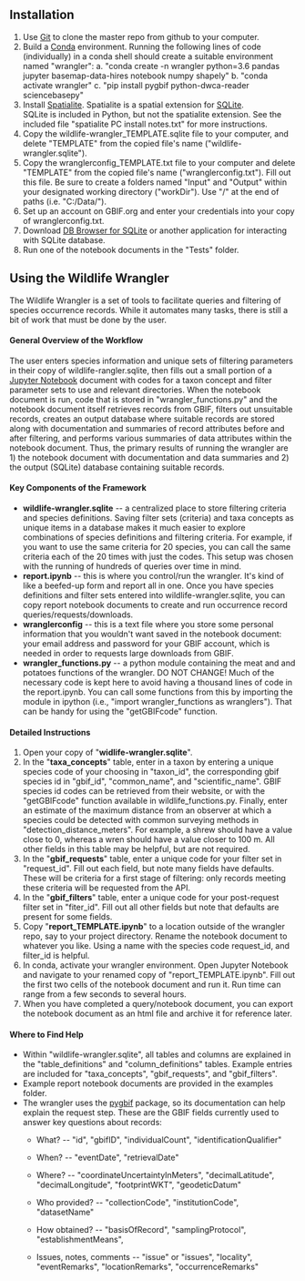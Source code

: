 ## Installation
1.  Use [Git](https://git-scm.com/) to clone the master repo from github to your computer.
2.  Build a [Conda](https://docs.conda.io/projects/conda/en/latest/index.html) environment. Running the following lines of code (individually) in a conda shell should create a suitable environment named "wrangler":
    a. "conda create -n wrangler python=3.6 pandas jupyter basemap-data-hires notebook numpy shapely"
    b. "conda activate wrangler"
    c. "pip install pygbif python-dwca-reader sciencebasepy"
3.  Install [Spatialite](https://www.gaia-gis.it/fossil/libspatialite/index).  Spatialite is a spatial extension for [SQLite](https://www.sqlite.org/index.html).  
    SQLite is included in Python, but not the spatialite extension.  See the included file "spatialite PC install notes.txt" for more instructions.
4.  Copy the wildlife-wrangler_TEMPLATE.sqlite file to your computer, and
    delete "TEMPLATE" from the copied file's name ("wildlife-wrangler.sqlite").
5.  Copy the wranglerconfig_TEMPLATE.txt file to your computer and delete
    "TEMPLATE" from the copied file's name ("wranglerconfig.txt").  Fill out
    this file.  Be sure to create a folders named "Input" and "Output"
    within your designated working directory ("workDir").  Use "/" at the
    end of paths (i.e. "C:/Data/").
6.  Set up an account on GBIF.org and enter your credentials into
    your copy of wranglerconfig.txt.
7.  Download [DB Browser for SQLite](https://sqlitebrowser.org/) or
    another application for interacting with SQLite database.
8.  Run one of the notebook documents in the "Tests" folder.

## Using the Wildlife Wrangler
The Wildlife Wrangler is a set of tools to facilitate queries and filtering of species occurrence records.  While it automates many tasks, there is still a bit of work that must be done by the user.

#### General Overview of the Workflow
The user enters species information and unique sets of filtering parameters in their copy of wildlife-rangler.sqlite, then fills out a small portion of a [Jupyter Notebook](https://jupyter.org/) document with codes for a taxon concept and filter parameter sets to use and relevant directories.  When the notebook document is run, code that is stored in "wrangler_functions.py" and the notebook document itself retrieves records from GBIF, filters out unsuitable records, creates an output database where suitable records are stored along with documentation and summaries of record attributes before and after filtering, and performs various summaries of data attributes within the notebook document.  Thus, the primary results of running the wrangler are 1) the notebook document with documentation and data summaries and 2) the output (SQLite) database containing suitable records.  

#### Key Components of the Framework
*  __wildlife-wrangler.sqlite__ -- a centralized place to store filtering criteria and species definitions.  Saving filter sets (criteria) and taxa concepts as unique items in a database makes it much easier to explore combinations of species definitions and filtering criteria.  For example, if you want to use the same criteria for 20 species, you can call the same criteria each of the 20 times with just the codes.  This setup was chosen with the running of hundreds of queries over time in mind.
*  __report.ipynb__ -- this is where you control/run the wrangler.  It's kind of like a beefed-up form and report all in one.  Once you have species definitions and filter sets entered into wildlife-wrangler.sqlite, you can copy report notebook documents to create and run occurrence record queries/requests/downloads.
*  __wranglerconfig__ -- this is a text file where you store some personal information that you wouldn't want saved in the notebook document: your email address and password for your GBIF account, which is needed in order to requests large downloads from GBIF.
*  __wrangler_functions.py__ -- a python module containing the meat and and potatoes functions of the wrangler.  DO NOT CHANGE!  Much of the necessary code is kept here to avoid having a thousand lines of code in the report.ipynb.  You can call some functions from this by importing the module in ipython (i.e., "import wrangler_functions as wranglers").  That can be handy for using the "getGBIFcode" function.

#### Detailed Instructions
1.  Open your copy of "__widlife-wrangler.sqlite__".  
2.  In the "__taxa_concepts__" table, enter in a taxon by entering a unique species code of your choosing in "taxon_id", the corresponding gbif species id in "gbif_id", "common_name", and "scientific_name".  GBIF species id codes can be retrieved from their website, or with the "getGBIFcode" function available in wildlife_functions.py.  Finally, enter an estimate of the maximum distance from an observer at which a species could be detected with common surveying methods in "detection_distance_meters".  For example, a shrew should have a value close to 0, whereas a wren should have a value closer to 100 m.  All other fields in this table may be helpful, but are not required.  
3.  In the "__gbif_requests__" table, enter a unique code for your filter set in "request_id".  Fill out each field, but note many fields have defaults.    These will be criteria for a first stage of filtering: only records meeting these criteria will be requested from the API.
4.  In the "__gbif_filters__" table, enter a unique code for your post-request filter set in "fiter_id". Fill out all other fields but note that defaults are present for some fields.  
5.  Copy "__report_TEMPLATE.ipynb__" to a location outside of the wrangler repo, say to your project directory.  Rename the notebook document to whatever you like.  Using a name with the species code request_id, and filter_id is helpful.
6.  In conda, activate your wrangler environment.  Open Jupyter Notebook and navigate to your renamed copy of "report_TEMPLATE.ipynb".  Fill out the first two cells of the notebook document and run it.  Run time can range from a few seconds to several hours.
7.  When you have completed a query/notebook document, you can export the notebook document as an html file and archive it for reference later.  

#### Where to Find Help
*  Within "wildlife-wrangler.sqlite", all tables and columns are explained in the "table_definitions" and "column_definitions" tables.  Example entries are included for "taxa_concepts", "gbif_requests", and "gbif_filters".
*  Example report notebook documents are provided in the examples folder.
*  The wrangler uses the [pygbif](https://pygbif.readthedocs.io/en/latest/) package, so its documentation can help explain the request step. These are the GBIF fields currently used to answer key questions about records:
   * What? -- "id", "gbifID", "individualCount", "identificationQualifier"

   * When? -- "eventDate", "retrievalDate"

   * Where? -- "coordinateUncertaintyInMeters", "decimalLatitude", "decimalLongitude", "footprintWKT", "geodeticDatum"

   * Who provided? -- "collectionCode", "institutionCode", "datasetName"

   * How obtained? -- "basisOfRecord", "samplingProtocol", "establishmentMeans",

   * Issues, notes, comments -- "issue" or "issues", "locality", "eventRemarks", "locationRemarks", "occurrenceRemarks"
